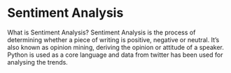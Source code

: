 # Sentiment Analysis
What is Sentiment Analysis?
Sentiment Analysis is the process of determining whether a piece of writing is positive, negative or neutral. It’s also known as opinion mining, deriving the opinion or attitude of a speaker.
Python is used as a core language and data from twitter has been used for analysing the trends.
